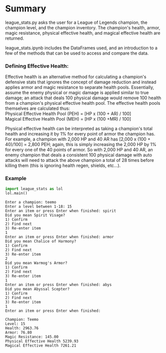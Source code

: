 
# Summary

league_stats.py asks the user for a League of Legends champion, the champion level, and the champion inventory. The champion's
health, armor, magic resistance, physical effective health, and magical effective health are returned.  

league_stats.ipynb includes the DataFrames used, and an introduction to a few of the methods that can be used to access and
compare the data.  

### Defining Effective Health:
Effective health is an alternative method for calculating a champion's defensive stats that ignores the concept of damage reduction and instead applies armor and magic resistance to separate health pools. Essentially, assume the enemy physical or magic damage is applied similar to true damage; an attack that deals 100 physical damage would remove 100 health from a champion's physical effective health pool. The effective health pools themselves are calculated thus:  
    Physical Effective Health Pool (PEH) = [HP x (100 + AR) / 100]  
    Magical Effective Health Pool (MEH) = [HP x (100 +MR) / 100]  
  
Physical effective health can be interpreted as taking a champion's total health and increasing it by 1% for every point of armor the champion has. For example, a champion with 2,000 HP and 40 AR has [2,000 x (100 + 40)/100] = 2,800 PEH; again, this is simply increasing the 2,000 HP by 1% for every one of the 40 points of armor. So with 2,000 HP and 40 AR, an enemy champion that deals a consistent 100 physical damage with auto attacks will need to attack the above champion a total of 28 times before killing them (this is ignoring health regen, shields, etc…). 

### Example


```python
import league_stats as lol
lol.main()
```

    Enter a champion: teemo
    Enter a level between 1-18: 15
    Enter an item or press Enter when finished: spirit
    Did you mean Spirit Visage? 
    1) Confirm  
    2) Find next  
    3) Re-enter item 
    1
    Enter an item or press Enter when finished: armor
    Did you mean Chalice of Harmony? 
    1) Confirm  
    2) Find next  
    3) Re-enter item 
    2
    Did you mean Warmog's Armor? 
    1) Confirm  
    2) Find next  
    3) Re-enter item 
    1
    Enter an item or press Enter when finished: abys
    Did you mean Abyssal Scepter? 
    1) Confirm  
    2) Find next  
    3) Re-enter item 
    1
    Enter an item or press Enter when finished: 
    
    Champion: Teemo 
    Level: 15 
    Health: 2963.76 
    Armor: 76.80 
    Magic Resistance: 145.00 
    Physical Effective Health 5239.93 
    Magical Effective Health 7261.21 
    
    
